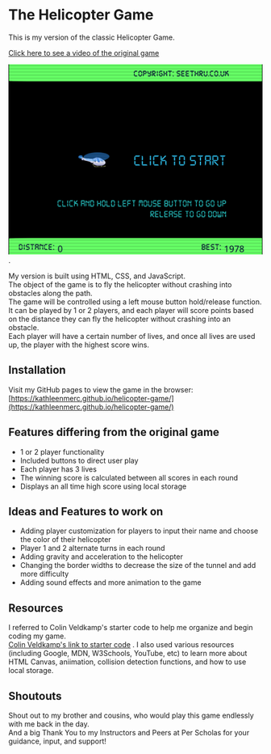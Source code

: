 # The Helicopter Game

This is my version of the classic Helicopter Game.  

[Click here to see a video of the original game](https://www.youtube.com/watch?v=v7xjPxV4kd4)

![classic-helicopter-game-screenshot](images/helicopter-flash-game_screenshot.png) . 

My version is built using HTML, CSS, and JavaScript.  
The object of the game is to fly the helicopter without crashing into obstacles along the path.  
The game will be controlled using a left mouse button hold/release function.  
It can be played by 1 or 2 players, and each player will score points based on the distance they can fly the helicopter without crashing into an obstacle.  
Each player will have a certain number of lives, and once all lives are used up, the player with the highest score wins.  


## Installation

Visit my GitHub pages to view the game in the browser:
[https://kathleenmerc.github.io/helicopter-game/](https://kathleenmerc.github.io/helicopter-game/)


## Features differing from the original game

- 1 or 2 player functionality
- Included buttons to direct user play
- Each player has 3 lives
- The winning score is calculated between all scores in each round
- Displays an all time high score using local storage


## Ideas and Features to work on 

- Adding player customization for players to input their name and choose the color of their helicopter
- Player 1 and 2 alternate turns in each round
- Adding gravity and acceleration to the helicopter
- Changing the border widths to decrease the size of the tunnel and add more difficulty
- Adding sound effects and more animation to the game


## Resources

I referred to Colin Veldkamp's starter code to help me organize and begin coding my game.  
[Colin Veldkamp's link to starter code](https://github.com/mrveldkamp-startcode/helicopter-game-start) . 
I also used various resources (including Google, MDN, W3Schools, YouTube, etc) to learn more about HTML Canvas, aniimation, collision detection functions, and how to use local storage.


## Shoutouts

Shout out to my brother and cousins, who would play this game endlessly with me back in the day.  
And a big Thank You to my Instructors and Peers at Per Scholas for your guidance, input, and support!